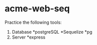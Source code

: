 # acme-web-seq

Practice the following tools:
1. Database
*postgreSQL
*Sequelize
*pg
2. Server
*express
